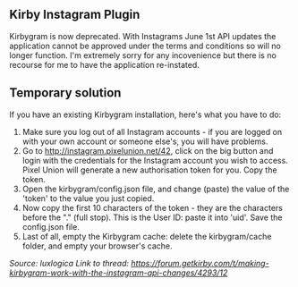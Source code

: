## Kirby Instagram Plugin

Kirbygram is now deprecated.
With Instagrams June 1st API updates the application cannot be approved under the terms and conditions so will no longer function.
I'm extremely sorry for any incovenience but there is no recourse for me to have the application re-instated.

## Temporary solution

If you have an existing Kirbygram installation, here's what you have to do:

1. Make sure you log out of all Instagram accounts - if you are logged on with your own account or someone else's, you will have problems.
2. Go to http://instagram.pixelunion.net/42, click on the big button and login with the credentials for the Instagram account you wish to access. Pixel Union will generate a new authorisation token for you. Copy the token.
3. Open the kirbygram/config.json file, and change (paste) the value of the 'token' to the value you just copied.
4. Now copy the first 10 characters of the token - they are the characters before the "." (full stop). This is the User ID: paste it into 'uid'. Save the config.json file.
5. Last of all, empty the Kirbygram cache: delete the kirbygram/cache folder, and empty your browser's cache.

*Source: luxlogica*
*Link to thread: https://forum.getkirby.com/t/making-kirbygram-work-with-the-instagram-api-changes/4293/12*
